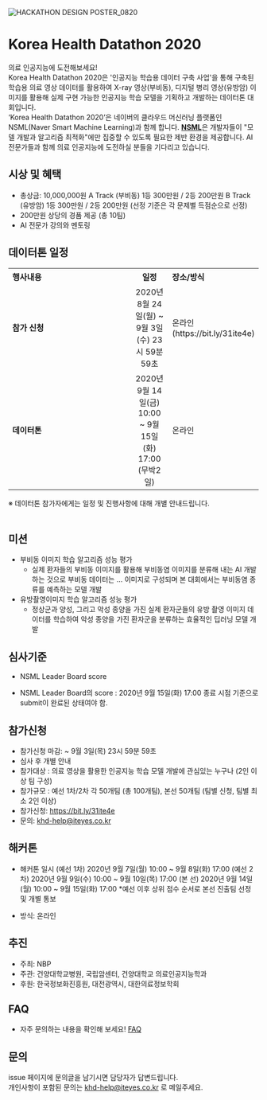 ![HACKATHON DESIGN POSTER_0820](https://user-images.githubusercontent.com/70007451/90865467-5a3d7780-e3cd-11ea-955d-2033c276a6dc.jpg)
# Korea Health Datathon 2020
의료 인공지능에 도전해보세요! <br>
Korea Health Datathon 2020은 '인공지능 학습용 데이터 구축 사업'을 통해 구축된 학습용 의료 영상 데이터를 활용하여 X-ray 영상(부비동), 디지털 병리 영상(유방암) 이미지를 활용해 실제 구현 가능한 인공지능 학습 모델을 기획하고 개발하는 데이터톤 대회입니다. <br>
‘Korea Health Datathon 2020’은 네이버의 클라우드 머신러닝 플랫폼인 NSML(Naver Smart Machine Learning)과 함께 합니다. <strong>[NSML](https://ai.nsml.navercorp.com/intro)</strong>은 개발자들이 "모델 개발과 알고리즘 최적화"에만 집중할 수 있도록 필요한 제반 환경을 제공합니다. 
AI 전문가들과 함께 의료 인공지능에 도전하실 분들을 기다리고 있습니다.
## 시상 및 혜택
- 총상금: 10,000,000원
   A Track (부비동) 1등 300만원 / 2등 200만원
   B Track (유방암) 1등 300만원 / 2등 200만원
  (선정 기준은 각 문제별 득점순으로 선정)
- 200만원 상당의 경품 제공 (총 10팀)
- AI 전문가 강의와 멘토링
## 데이터톤 일정
<table class="tbl_schedule">
  <tr>
    <th style="text-align:left;width:50%">행사내용</th>
    <th style="text-align:center;width:15%">일정</th>
        <th style="text-align:left;width:35%">장소/방식</th>
  </tr>
  <tr>
    <td>
      <strong>참가 신청</strong><br>
    </td>
    <td style="text-align:center"> 2020년 8월 24일(월) ~ 9월 3일(수) 23시 59분 59초</td>
    <td> 온라인(https://bit.ly/31ite4e) </td>
  </tr>
  <tr>
    <td>
      <strong>데이터톤</strong><br>
    </td>
    <td style="text-align:center">2020년 9월 14일(금) 10:00 ~ 9월 15일(화) 17:00 (무박2일)</td>
 <td> 온라인
    </td>
</table>
※ 데이터톤 참가자에게는 일정 및 진행사항에 대해 개별 안내드립니다.<br><br>

## 미션
- 부비동 이미지 학습 알고리즘 성능 평가
  - 실제 환자들의 부비동 이미지를 활용해 부비동염 이미지를 분류해 내는 AI 개발하는 것으로 부비동 데이터는 ... 이미지로 구성되며 본 대회에서는 부비동염 종류를 예측하는 모델 개발
- 유방촬영이미지 학습 알고리즘 성능 평가
  - 정상군과 양성, 그리고 악성 종양을 가진 실제 환자군들의 유방 촬영 이미지 데이터를 학습하여 악성 종양을 가진 환자군을 분류하는 효율적인 딥러닝 모델 개발


## 심사기준
- NSML Leader Board score
* NSML Leader Board의 score : 2020년 9월 15일(화) 17:00 종료 시점 기준으로 submit이 완료된 상태여야 함.

## 참가신청
- 참가신청 마감:  ~ 9월 3일(목) 23시 59분 59초
- 심사 후 개별 안내
- 참가대상 : 의료 영상을 활용한 인공지능 학습 모델 개발에 관심있는 누구나 (2인 이상 팀 구성)
- 참가규모 : 예선 1차/2차 각 50개팀 (총 100개팀), 본선 50개팀 (팀별 신청, 팀별 최소 2인 이상)
- 참가신청: https://bit.ly/31ite4e
- 문의: khd-help@iteyes.co.kr  

## 해커톤 
- 해커톤 일시 (예선 1차) 2020년 9월 7일(월) 10:00 ~ 9월 8일(화) 17:00
                       (예선 2차) 2020년 9월 9일(수) 10:00 ~ 9월 10일(목) 17:00
                       (본      선) 2020년 9월 14일(월) 10:00 ~ 9월 15일(화) 17:00
*예선 이후 상위 점수 순서로 본선 진출팀 선정 및 개별 통보
 
- 방식: 온라인

## 추진
- 주최: NBP 
- 주관: 건양대학교병원, 국립암센터, 건양대학교 의료인공지능학과
- 후원: 한국정보화진흥원, 대전광역시, 대한의료정보학회

## FAQ
- 자주 문의하는 내용을 확인해 보세요! [FAQ](https://github.com/khd2019/khd2019/blob/master/FAQ_G.md)

## 문의
issue 페이지에 문의글을 남기시면 담당자가 답변드립니다. <br>
개인사항이 포함된 문의는 khd-help@iteyes.co.kr 로 메일주세요. 
